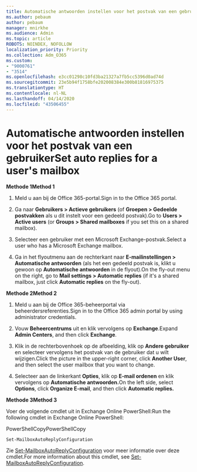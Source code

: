 ```yaml
---
title: Automatische antwoorden instellen voor het postvak van een gebruiker
ms.author: pebaum
author: pebaum
manager: mnirkhe
ms.audience: Admin
ms.topic: article
ROBOTS: NOINDEX, NOFOLLOW
localization_priority: Priority
ms.collection: Adm_O365
ms.custom:
- "9000761"
- "3514"
ms.openlocfilehash: e3cc01298c10fd3ba21327a7fb5cc5396d0ad74d
ms.sourcegitcommit: 23e5b94f1758bfe202008384e300b81816975375
ms.translationtype: HT
ms.contentlocale: nl-NL
ms.lasthandoff: 04/14/2020
ms.locfileid: "43506455"
---
```

# <a name="set-auto-replies-for-a-users-mailbox"></a><span data-ttu-id="5bafc-102">Automatische antwoorden instellen voor het postvak van een gebruiker</span><span class="sxs-lookup"><span data-stu-id="5bafc-102">Set auto replies for a user's mailbox</span></span>

<span data-ttu-id="5bafc-103">**Methode 1**</span><span class="sxs-lookup"><span data-stu-id="5bafc-103">**Method 1**</span></span>

1. <span data-ttu-id="5bafc-104">Meld u aan bij de Office 365-portal.</span><span class="sxs-lookup"><span data-stu-id="5bafc-104">Sign in to the Office 365 portal.</span></span>

2. <span data-ttu-id="5bafc-105">Ga naar **Gebruikers > Actieve gebruikers** (of **Groepen > Gedeelde postvakken** als u dit instelt voor een gedeeld postvak).</span><span class="sxs-lookup"><span data-stu-id="5bafc-105">Go to **Users > Active users** (or **Groups > Shared mailboxes** if you set this on a shared mailbox).</span></span>

3. <span data-ttu-id="5bafc-106">Selecteer een gebruiker met een Microsoft Exchange-postvak.</span><span class="sxs-lookup"><span data-stu-id="5bafc-106">Select a user who has a Microsoft Exchange mailbox.</span></span>

4. <span data-ttu-id="5bafc-107">Ga in het flyoutmenu aan de rechterkant naar **E-mailinstellingen > Automatische antwoorden** (als het een gedeeld postvak is, klikt u gewoon op **Automatische antwoorden** in de flyout).</span><span class="sxs-lookup"><span data-stu-id="5bafc-107">On the fly-out menu on the right, go to **Mail settings > Automatic replies** (if it's a shared mailbox, just click **Automatic replies** on the fly-out).</span></span>

<span data-ttu-id="5bafc-108">**Methode 2**</span><span class="sxs-lookup"><span data-stu-id="5bafc-108">**Method 2**</span></span>

1. <span data-ttu-id="5bafc-109">Meld u aan bij de Office 365-beheerportal via beheerdersreferenties.</span><span class="sxs-lookup"><span data-stu-id="5bafc-109">Sign in to the Office 365 admin portal by using administrator credentials.</span></span>

2. <span data-ttu-id="5bafc-110">Vouw **Beheercentrums** uit en klik vervolgens op **Exchange**.</span><span class="sxs-lookup"><span data-stu-id="5bafc-110">Expand **Admin Centers**, and then click **Exchange**.</span></span>

3. <span data-ttu-id="5bafc-111">Klik in de rechterbovenhoek op de afbeelding, klik op **Andere gebruiker** en selecteer vervolgens het postvak van de gebruiker dat u wilt wijzigen.</span><span class="sxs-lookup"><span data-stu-id="5bafc-111">Click the picture in the upper-right corner, click **Another User**, and then select the user mailbox that you want to change.</span></span>

4. <span data-ttu-id="5bafc-112">Selecteer aan de linkerkant **Opties**, klik op **E-mail ordenen** en klik vervolgens op **Automatische antwoorden.**</span><span class="sxs-lookup"><span data-stu-id="5bafc-112">On the left side, select **Options**, click **Organize E-mail**, and then click **Automatic replies.**</span></span>

<span data-ttu-id="5bafc-113">**Methode 3**</span><span class="sxs-lookup"><span data-stu-id="5bafc-113">**Method 3**</span></span>

<span data-ttu-id="5bafc-114">Voer de volgende cmdlet uit in Exchange Online PowerShell:</span><span class="sxs-lookup"><span data-stu-id="5bafc-114">Run the following cmdlet in Exchange Online PowerShell:</span></span>

<span data-ttu-id="5bafc-115">PowerShellCopy</span><span class="sxs-lookup"><span data-stu-id="5bafc-115">PowerShellCopy</span></span>

    Set-MailboxAutoReplyConfiguration

<span data-ttu-id="5bafc-116">Zie [Set-MailboxAutoReplyConfiguration](https://docs.microsoft.com/powershell/module/exchange/mailboxes/set-mailboxautoreplyconfiguration) voor meer informatie over deze cmdlet.</span><span class="sxs-lookup"><span data-stu-id="5bafc-116">For more information about this cmdlet, see [Set-MailboxAutoReplyConfiguration](https://docs.microsoft.com/powershell/module/exchange/mailboxes/set-mailboxautoreplyconfiguration).</span></span>
